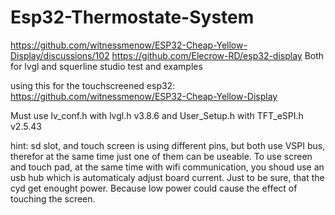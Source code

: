 # Esp32-Thermostate-System
https://github.com/witnessmenow/ESP32-Cheap-Yellow-Display/discussions/102
https://github.com/Elecrow-RD/esp32-display Both for lvgl and squerline studio test and examples

using this for the touchscreened esp32: https://github.com/witnessmenow/ESP32-Cheap-Yellow-Display

Must use lv_conf.h with lvgl.h v3.8.6 and User_Setup.h with TFT_eSPI.h v2.5.43

hint: sd slot, and touch screen is using different pins, but both use VSPI bus, therefor at the same time just one of them can be useable.
      To use screen and touch pad, at the same time with wifi communication, you shoud use an usb hub which is automaticaly adjust board current. Just to be sure, that the cyd get enought power.
      Because low power could cause the effect of touching the screen. 

